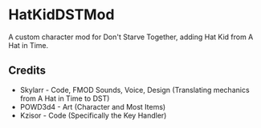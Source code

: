 # HatKidDSTMod
A custom character mod for Don't Starve Together, adding Hat Kid from A Hat in Time.

## Credits
* Skylarr - Code, FMOD Sounds, Voice, Design (Translating mechanics from A Hat in Time to DST)
* POWD3d4 - Art (Character and Most Items)
* Kzisor - Code (Specifically the Key Handler)

